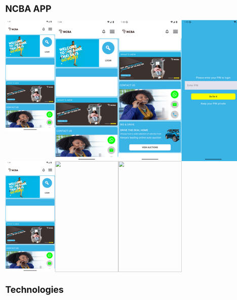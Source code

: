 NCBA APP
=======

<div style="display: flex; justify-content: space-between;">
<img src="ncba/home.png" alt="" width="200px" height="350px">
    <img src="ncba/home.png" alt="" width="200px">
    <img src="ncba/home_1.png" alt="" width="200px">
    <img src="ncba/login.png" alt="" width="200px">
</div>

<div style="display: flex; justify-content: space-between;">
    <img src="ncba/home.png" alt="" width="200px" height="350px">
    <img src="murstech/login_google.png" alt="" width="200px" height="350px">
    <img src="murstech/register.png" alt="" width="200px" height="350px">
</div>

Technologies
===========